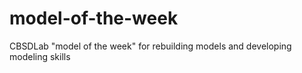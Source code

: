 # model-of-the-week
CBSDLab "model of the week" for rebuilding models and developing modeling skills 
